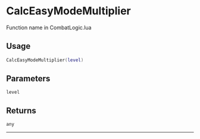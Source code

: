 # CalcEasyModeMultiplier
Function name in CombatLogic.lua
## Usage
```lua
CalcEasyModeMultiplier(level)
```
## Parameters
`level`
## Returns
`any`

---